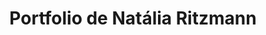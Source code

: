---
title: Portfolio de Natália Ritzmann
slug: "natalia-ritzmann"
featuredImage: ../../assets/project-logos/natalia-ritzmann.png
site: https://nataliaritzmann.com.br
stacks: ["gatsby", "firebase"]
colabs: "Tainá Fabro (https://www.linkedin.com/in/tainafabro)"

subtitle_br: "Portfólio de Natália Ritzmann"
subtitle_en: "Natália Ritzmann's Portfolio"
---